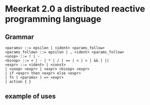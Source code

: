 # Meerkat 2.0 a distributed reactive programming language 

## Grammar
```
<params> ::= epsilon | <ident> <params_follow>
<params_follow> ::= epsilon | , <ident> <params_follow>
<unop> ::= ! | - 
<binop> ::= + | - | * | / | == | < | > | && | ||
<expr> ::= <ident> | <const> 
| <unop> <expr> | <expr> <binop> <expr>
| if <expr> then <expr> else <expr>
| fn ( <params> ) => <expr>
| action { }
```

## example of uses 
``` Meerkat

```